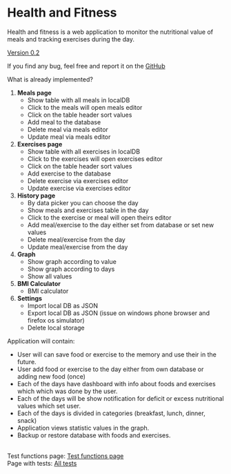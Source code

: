 # Health and Fitness
Health and fitness is a web application to monitor the nutritional value of meals and tracking exercises during the day.

<a href="https://htmlpreview.github.io/?https://github.com/kukom6/Fitness/blob/Version_0.2/index.html"> Version 0.2 </a> <br>
<p>If you find any bug, feel free and report it on the <a href="https://github.com/kukom6/Fitness/issues">GitHub</a></p>
<p>What is already implemented?</p>
<ol style="text-align:left">
     <li><b>Meals page</b>
         <ul>
            <li>Show table with all meals in localDB</li>
            <li>Click to the meals will open meals editor</li>
            <li>Click on the table header sort values</li>
            <li>Add meal to the database</li>
            <li>Delete meal via meals editor</li>
            <li>Update meal via meals editor</li>
         </ul>
     </li>
     <li><b>Exercises page</b>
         <ul>
            <li>Show table with all exercises in localDB</li>
            <li>Click to the exercises will open exercises editor</li>
            <li>Click on the table header sort values</li>
            <li>Add exercise to the database</li>
            <li>Delete exercise via exercises editor</li>
            <li>Update exercise via exercises editor</li>
         </ul>
     </li>
     <li><b>History page</b>
         <ul>
            <li>By data picker you can choose the day</li>
            <li>Show meals and exercises table in the day</li>
            <li>Click to the exercise or meal will open theirs editor</li>
            <li>Add meal/exercise to the day either set from database or set new values</li>
            <li>Delete meal/exercise from the day</li>
            <li>Update meal/exercise from the day</li>
         </ul>
     </li>
     <li><b>Graph</b>
          <ul>
              <li>Show graph according to value</li>
              <li>Show graph according to days</li>
              <li>Show all values</li>
          </ul>
      </li>
      <li><b>BMI Calculator</b>
            <ul>
                <li>BMI calculator</li>
            </ul>
        </li>
     <li><b>Settings</b>
         <ul>
             <li>Import local DB as JSON</li>
             <li>Export local DB as JSON (issue on windows phone browser and firefox os simulator)</li>
             <li>Delete local storage</li>
         </ul>
     </li>
 </ol>

Application will contain: <br>
<ul>
<li>User will can save food or exercise to the memory and use their in the future.</li>
<li>User add food or exercise to the day either from own database or adding new food (once) </li>
<li>Each of the days have dashboard with info about foods and exercises which which was done by the user.</li>
<li>Each of the days will be show notification for deficit or excess nutritional values which set user.</li>
<li>Each of the days is divided in categories (breakfast, lunch, dinner, snack)</li>
<li>Application views statistic values in the graph.</li>
<li>Backup or restore database with foods and exercises.</li>
</ul>
<br>
Test functions page:
<a href="https://htmlpreview.github.io/?https://github.com/kukom6/Fitness/blob/master/testPage.html"> Test functions page</a> <br>
Page with tests: 
<a href="https://htmlpreview.github.io/?https://github.com/kukom6/Fitness/blob/master/AllTests.html"> All tests</a>
